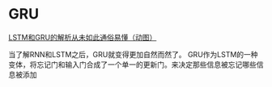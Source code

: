 <!--
 * @Author: matiastang
 * @Date: 2021-12-15 11:41:50
 * @LastEditors: matiastang
 * @LastEditTime: 2022-08-03 17:47:23
 * @FilePath: /matias-AI/md/GRU.md
 * @Description: GRU
-->
# GRU

[LSTM和GRU的解析从未如此通俗易懂（动图）](http://www.360doc.com/content/19/0330/20/7669533_825345291.shtml)

当了解RNN和LSTM之后，GRU就变得更加自然而然了。
GRU作为LSTM的一种变体，将忘记门和输入门合成了一个单一的更新门。来决定那些信息被忘记哪些信息被添加